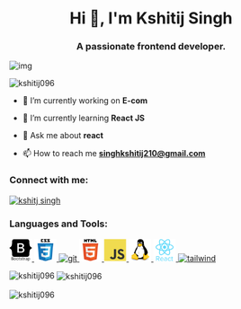 <h1 align="center">Hi 👋, I'm Kshitij Singh</h1>
<h3 align="center">A passionate frontend developer.</h3>
<img src="https://media3.giphy.com/media/mTPjPA6SSXgTsnZ1Dh/giphy.gif?cid=ecf05e470ucpycg453nzae43x1yslzgtzolg7w3b1kczbojo&ep=v1_gifs_search&rid=giphy.gif&ct=g" alt="img" width="400">

<p align="left"> <img src="https://komarev.com/ghpvc/?username=kshitij096&label=Profile%20views&color=0e75b6&style=flat" alt="kshitij096" /> </p>

- 🔭 I’m currently working on **E-com**

- 🌱 I’m currently learning **React JS**

- 💬 Ask me about **react**

- 📫 How to reach me **singhkshitij210@gmail.com**

<h3 align="left">Connect with me:</h3>
<p align="left">
<a href="https://linkedin.com/in/kshitj singh" target="blank"><img align="center" src="https://raw.githubusercontent.com/rahuldkjain/github-profile-readme-generator/master/src/images/icons/Social/linked-in-alt.svg" alt="kshitj singh" height="30" width="40" /></a>
</p>

<h3 align="left">Languages and Tools:</h3>
<p align="left"> <a href="https://getbootstrap.com" target="_blank" rel="noreferrer"> <img src="https://raw.githubusercontent.com/devicons/devicon/master/icons/bootstrap/bootstrap-plain-wordmark.svg" alt="bootstrap" width="40" height="40"/> </a> <a href="https://www.w3schools.com/css/" target="_blank" rel="noreferrer"> <img src="https://raw.githubusercontent.com/devicons/devicon/master/icons/css3/css3-original-wordmark.svg" alt="css3" width="40" height="40"/> </a> <a href="https://git-scm.com/" target="_blank" rel="noreferrer"> <img src="https://www.vectorlogo.zone/logos/git-scm/git-scm-icon.svg" alt="git" width="40" height="40"/> </a> <a href="https://www.w3.org/html/" target="_blank" rel="noreferrer"> <img src="https://raw.githubusercontent.com/devicons/devicon/master/icons/html5/html5-original-wordmark.svg" alt="html5" width="40" height="40"/> </a> <a href="https://developer.mozilla.org/en-US/docs/Web/JavaScript" target="_blank" rel="noreferrer"> <img src="https://raw.githubusercontent.com/devicons/devicon/master/icons/javascript/javascript-original.svg" alt="javascript" width="40" height="40"/> </a> <a href="https://www.linux.org/" target="_blank" rel="noreferrer"> <img src="https://raw.githubusercontent.com/devicons/devicon/master/icons/linux/linux-original.svg" alt="linux" width="40" height="40"/> </a> <a href="https://reactjs.org/" target="_blank" rel="noreferrer"> <img src="https://raw.githubusercontent.com/devicons/devicon/master/icons/react/react-original-wordmark.svg" alt="react" width="40" height="40"/> </a> <a href="https://tailwindcss.com/" target="_blank" rel="noreferrer"> <img src="https://www.vectorlogo.zone/logos/tailwindcss/tailwindcss-icon.svg" alt="tailwind" width="40" height="40"/> </a> </p>

<p><img align="left" src="https://github-readme-stats.vercel.app/api/top-langs?username=kshitij096&show_icons=true&locale=en&layout=compact" alt="kshitij096" /></p>

<p>&nbsp;<img align="center" src="https://github-readme-stats.vercel.app/api?username=kshitij096&show_icons=true&locale=en" alt="kshitij096" /></p>

<p><img align="center" src="https://github-readme-streak-stats.herokuapp.com/?user=kshitij096&" alt="kshitij096" /></p>
